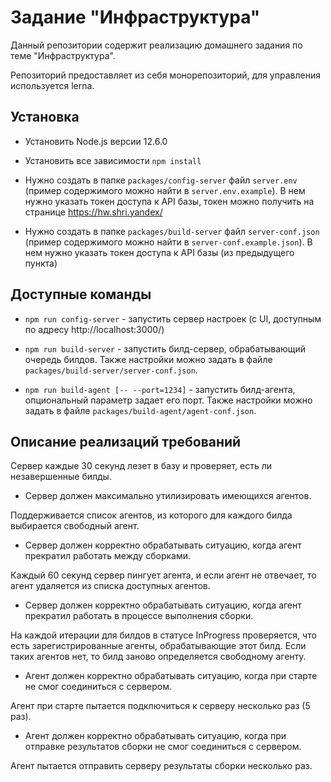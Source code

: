 # Задание "Инфраструктура"
 
Данный репозитории содержит реализацию домашнего задания по теме "Инфраструктура".

Репозиторий предоставляет из себя монорепозиторий, для управления используется lerna.

## Установка

- Установить Node.js версии 12.6.0

- Установить все зависимости `npm install`

- Нужно создать в папке `packages/config-server` файл `server.env` (пример содержимого можно найти в `server.env.example`). 
  В нем нужно указать токен доступа к API базы, токен можно получить на странице https://hw.shri.yandex/
  
- Нужно создать в папке `packages/build-server` файл `server-conf.json` (пример содержимого можно найти в `server-conf.example.json`). 
  В нем нужно указать токен доступа к API базы (из предыдущего пункта)

## Доступные команды

- `npm run config-server` - запустить сервер настроек (с UI, доступным по адресу http://localhost:3000/)

- `npm run build-server` - запустить билд-сервер, обрабатывающий очередь билдов. 
  Также настройки можно задать в файле `packages/build-server/server-conf.json`.
  
- `npm run build-agent [-- --port=1234]` - запустить билд-агента, опциональный параметр задает его порт.
  Также настройки можно задать в файле `packages/build-agent/agent-conf.json`.

## Описание реализаций требований
Сервер каждые 30 секунд лезет в базу и проверяет, есть ли незавершенные билды. 

- Сервер должен максимально утилизировать имеющихся агентов.

Поддерживается список агентов, из которого для каждого билда выбирается свободный агент.

- Сервер должен корректно обрабатывать ситуацию, когда агент прекратил работать между сборками.

Каждый 60 секунд сервер пингует агента, и если агент не отвечает, то агент удаляется из списка доступных агентов. 

- Сервер должен корректно обрабатывать ситуацию, когда агент прекратил работать в процессе выполнения сборки.
  
На каждой итерации для билдов в статусе InProgress проверяется, что есть зарегистрированные агенты, обрабатывающие этот билд.
Если таких агентов нет, то билд заново определяется свободному агенту.

- Агент должен корректно обрабатывать ситуацию, когда при старте не смог соединиться с сервером.

Агент при старте пытается подключиться к серверу несколько раз (5 раз).

- Агент должен корректно обрабатывать ситуацию, когда при отправке результатов сборки не смог соединиться с сервером.

Агент пытается отправить серверу результаты сборки несколько раз.
